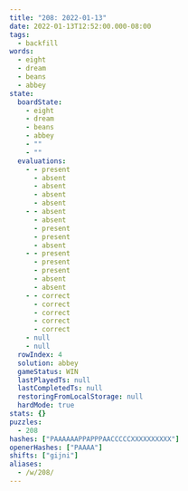 ```yaml
---
title: "208: 2022-01-13"
date: 2022-01-13T12:52:00.000-08:00
tags:
  - backfill
words:
  - eight
  - dream
  - beans
  - abbey
state:
  boardState:
    - eight
    - dream
    - beans
    - abbey
    - ""
    - ""
  evaluations:
    - - present
      - absent
      - absent
      - absent
      - absent
    - - absent
      - absent
      - present
      - present
      - absent
    - - present
      - present
      - present
      - absent
      - absent
    - - correct
      - correct
      - correct
      - correct
      - correct
    - null
    - null
  rowIndex: 4
  solution: abbey
  gameStatus: WIN
  lastPlayedTs: null
  lastCompletedTs: null
  restoringFromLocalStorage: null
  hardMode: true
stats: {}
puzzles:
  - 208
hashes: ["PAAAAAAPPAPPPAACCCCCXXXXXXXXXX"]
openerHashes: ["PAAAA"]
shifts: ["gijni"]
aliases:
  - /w/208/
---
```

<!-- more -->
